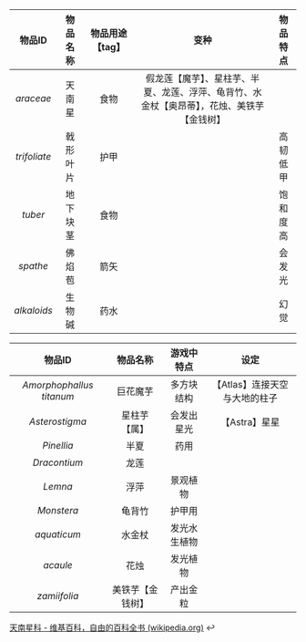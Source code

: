 

|    物品ID    | 物品名称 | 物品用途【tag】 |                             变种                             | 物品特点 |
| :----------: | :------: | :-------------: | :----------------------------------------------------------: | :------: |
|  *araceae*   |  天南星  |      食物       | 假龙莲【魔芋】、星柱芋、半夏、龙莲、浮萍、龟背竹、水金杖【奥昂蒂】，花烛、美铁芋【金钱树】 |          |
| *trifoliate* | 戟形叶片 |      护甲       |                                                              | 高韧低甲 |
|   *tuber*    | 地下块茎 |      食物       |                                                              | 饱和度高 |
|   *spathe*   |  佛焰苞  |      箭矢       |                                                              |  会发光  |
| *alkaloids*  |  生物碱  |      药水       |                                                              |   幻觉   |



|           物品ID           |     物品名称     |  游戏中特点  |             设定              |
| :------------------------: | :--------------: | :----------: | :---------------------------: |
| *Amorphophallus* *titanum* |     巨花魔芋     |  多方块结构  | 【Atlas】连接天空与大地的柱子 |
|       *Asterostigma*       |   星柱芋【属】   |  会发出星光  |         【Astra】星星         |
|         *Pinellia*         |       半夏       |     药用     |                               |
|        *Dracontium*        |       龙莲       |              |                               |
|          *Lemna*           |       浮萍       |   景观植物   |                               |
|         *Monstera*         |      龟背竹      |    护甲用    |                               |
|        *aquaticum*         |      水金杖      | 发光水生植物 |                               |
|          *acaule*          |       花烛       |   发光植物   |                               |
|        *zamiifolia*        | 美铁芋【金钱树】 |   产出金粒   |                               |

 [天南星科 - 维基百科，自由的百科全书 (wikipedia.org)](https://zh.wikipedia.org/wiki/天南星科) ↩

